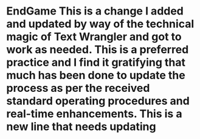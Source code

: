 EndGame 
This is a change I added and updated by way of the technical magic of Text Wrangler and got to work as needed. This is a preferred practice and I find it gratifying that much has been done to update the process as per the received standard operating procedures and real-time enhancements.
This is a new line that needs updating
=======